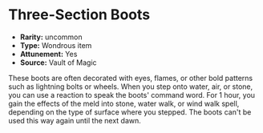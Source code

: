 
# Three-Section Boots

* **Rarity:** uncommon
* **Type:** Wondrous item
* **Attunement:** Yes
* **Source:** Vault of Magic


These boots are often decorated with eyes, flames, or other bold patterns such as lightning bolts or wheels. When you step onto water, air, or stone, you can use a reaction to speak the boots' command word. For 1 hour, you gain the effects of the meld into stone, water walk, or wind walk spell, depending on the type of surface where you stepped. The boots can't be used this way again until the next dawn.

